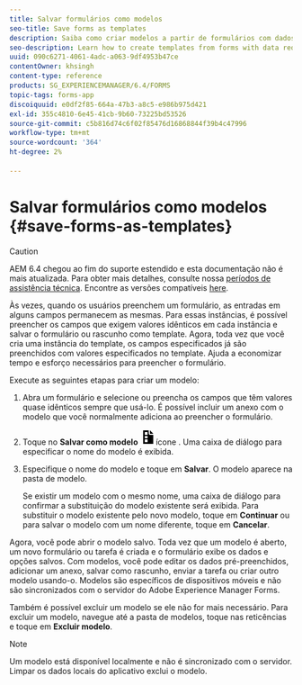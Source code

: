 ```yaml
---
title: Salvar formulários como modelos
seo-title: Save forms as templates
description: Saiba como criar modelos a partir de formulários com dados necessários repetidamente.
seo-description: Learn how to create templates from forms with data required repeatedly.
uuid: 090c6271-4061-4adc-a063-9df4953b47ce
contentOwner: khsingh
content-type: reference
products: SG_EXPERIENCEMANAGER/6.4/FORMS
topic-tags: forms-app
discoiquuid: e0df2f85-664a-47b3-a8c5-e986b975d421
exl-id: 355c4810-6e45-41cb-9b60-73225bd53526
source-git-commit: c5b816d74c6f02f85476d16868844f39b4c47996
workflow-type: tm+mt
source-wordcount: '364'
ht-degree: 2%

---
```


# Salvar formulários como modelos {#save-forms-as-templates}

>[!CAUTION]
>
>AEM 6.4 chegou ao fim do suporte estendido e esta documentação não é mais atualizada. Para obter mais detalhes, consulte nossa [períodos de assistência técnica](https://helpx.adobe.com/br/support/programs/eol-matrix.html). Encontre as versões compatíveis [here](https://experienceleague.adobe.com/docs/).

Às vezes, quando os usuários preenchem um formulário, as entradas em alguns campos permanecem as mesmas. Para essas instâncias, é possível preencher os campos que exigem valores idênticos em cada instância e salvar o formulário ou rascunho como template. Agora, toda vez que você cria uma instância do template, os campos especificados já são preenchidos com valores especificados no template. Ajuda a economizar tempo e esforço necessários para preencher o formulário.

Execute as seguintes etapas para criar um modelo:

1. Abra um formulário e selecione ou preencha os campos que têm valores quase idênticos sempre que usá-lo. É possível incluir um anexo com o modelo que você normalmente adiciona ao preencher o formulário.
1. Toque no **Salvar como modelo** ![save_as_template](assets/save_as_template.png)ícone . Uma caixa de diálogo para especificar o nome do modelo é exibida.
1. Especifique o nome do modelo e toque em **Salvar**. O modelo aparece na pasta de modelo.

   Se existir um modelo com o mesmo nome, uma caixa de diálogo para confirmar a substituição do modelo existente será exibida. Para substituir o modelo existente pelo novo modelo, toque em **Continuar** ou para salvar o modelo com um nome diferente, toque em **Cancelar**.

Agora, você pode abrir o modelo salvo. Toda vez que um modelo é aberto, um novo formulário ou tarefa é criada e o formulário exibe os dados e opções salvos. Com modelos, você pode editar os dados pré-preenchidos, adicionar um anexo, salvar como rascunho, enviar a tarefa ou criar outro modelo usando-o. Modelos são específicos de dispositivos móveis e não são sincronizados com o servidor do Adobe Experience Manager Forms.

Também é possível excluir um modelo se ele não for mais necessário. Para excluir um modelo, navegue até a pasta de modelos, toque nas reticências e toque em **Excluir modelo**.

>[!NOTE]
>
>Um modelo está disponível localmente e não é sincronizado com o servidor. Limpar os dados locais do aplicativo exclui o modelo.
